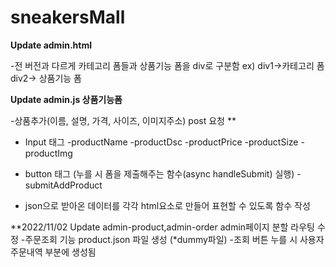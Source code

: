 # sneakersMall
**Update admin.html**

-전 버전과 다르게 카테고리 폼들과 상품기능 폼을 div로 구분함 ex) div1->카테고리 폼 div2-> 상품기능 폼 

**Update admin.js 상품기능폼**

-상품추가(이름, 설명, 가격, 사이즈, 이미지주소) post 요청 **

- Input 태그
   -productName
   -productDsc
   -productPrice
   -productSize
   -productImg

- button 태그 (누를 시 폼을 제출해주는 함수(async handleSubmit) 실행)
   -submitAddProduct

- json으로 받아온 데이터를 각각 html요소로 만들어 표현할 수 있도록 함수 작성

**2022/11/02 Update admin-product,admin-order admin페이지 분할 라우팅 수정
-주문조회 기능 product.json 파일 생성 (*dummy파일)
-조회 버튼 누를 시 사용자 주문내역 부분에 생성됨
